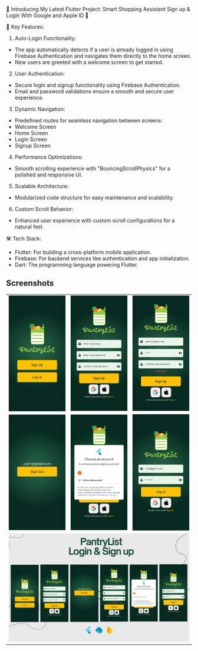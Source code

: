 🚀 Introducing My Latest Flutter Project: Smart Shopping Assistant Sign up & Login With Google and Apple ID 🛒

🔑 Key Features:

1. Auto-Login Functionality: 
 - The app automatically detects if a user is already logged in using Firebase Authentication and navigates them directly to the home screen. 
 - New users are greeted with a welcome screen to get started.

2. User Authentication: 
 - Secure login and signup functionality using Firebase Authentication. 
 - Email and password validations ensure a smooth and secure user experience.

3. Dynamic Navigation: 
 - Predefined routes for seamless navigation between screens:
 - Welcome Screen
 - Home Screen
 - Login Screen
 - Signup Screen

4. Performance Optimizations: 
 - Smooth scrolling experience with "BouncingScrollPhysics" for a polished and responsive UI.

5. Scalable Architecture: 
 - Modularized code structure for easy maintenance and scalability.

6. Custom Scroll Behavior: 
 - Enhanced user experience with custom scroll configurations for a natural feel.

🛠️ Tech Stack:

- Flutter: For building a cross-platform mobile application. 
- Firebase: For backend services like authentication and app initialization. 
- Dart: The programming language powering Flutter.

## Screenshots

<table>
  <!-- Row 1 -->
  <tr>
    <td><img src="./assets/ss/Screenshot_1746764778.png" width="200" alt="Screenshot 1"></td>
    <td><img src="./assets/ss/Screenshot_1746764786.png" width="200" alt="Screenshot 2"></td>
    <td><img src="./assets/ss/Screenshot_1746764814.png" width="200" alt="Screenshot 3"></td>
  </tr>
  <!-- Row 2 -->
  <tr>
    <td><img src="./assets/ss/Screenshot_1746764859.png" width="200" alt="Screenshot 6"></td>
    <td><img src="./assets/ss/Screenshot_1746764870.png" width="200" alt="Screenshot 7"></td>
    <td><img src="./assets/ss/Screenshot_1746764906.png" width="200" alt="Screenshot 8"></td>
  </tr>
  <!-- Row 3 -->
  <tr>
    <td colspan = 3><img src="./assets/ss/linkedinpost.png" width="600" alt="Screenshot 6"></td>
  </tr>
</table>
